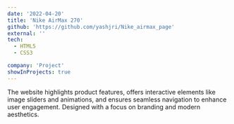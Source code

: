 ```yaml
---
date: '2022-04-20'
title: 'Nike AirMax 270'
github: 'https://github.com/yashjri/Nike_airmax_page'
external: ''
tech:
  - HTML5
  - CSS3

company: 'Project'
showInProjects: true
---
```


The website highlights product features, offers interactive elements like image sliders and animations, and ensures seamless navigation to enhance user engagement. Designed with a focus on branding and modern aesthetics.
